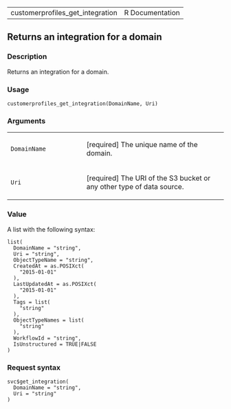 <table style="width: 100%;">
<tbody>
<tr class="odd">
<td>customerprofiles_get_integration</td>
<td style="text-align: right;">R Documentation</td>
</tr>
</tbody>
</table>

## Returns an integration for a domain

### Description

Returns an integration for a domain.

### Usage

    customerprofiles_get_integration(DomainName, Uri)

### Arguments

<table>
<colgroup>
<col style="width: 35%" />
<col style="width: 65%" />
</colgroup>
<tbody>
<tr class="odd">
<td><code
id="customerprofiles_get_integration_:_DomainName">DomainName</code></td>
<td><p>[required] The unique name of the domain.</p></td>
</tr>
<tr class="even">
<td><code id="customerprofiles_get_integration_:_Uri">Uri</code></td>
<td><p>[required] The URI of the S3 bucket or any other type of data
source.</p></td>
</tr>
</tbody>
</table>

### Value

A list with the following syntax:

    list(
      DomainName = "string",
      Uri = "string",
      ObjectTypeName = "string",
      CreatedAt = as.POSIXct(
        "2015-01-01"
      ),
      LastUpdatedAt = as.POSIXct(
        "2015-01-01"
      ),
      Tags = list(
        "string"
      ),
      ObjectTypeNames = list(
        "string"
      ),
      WorkflowId = "string",
      IsUnstructured = TRUE|FALSE
    )

### Request syntax

    svc$get_integration(
      DomainName = "string",
      Uri = "string"
    )
